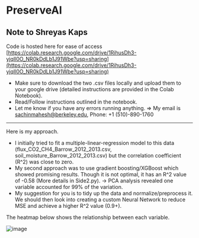 # PreserveAI

Note to Shreyas Kaps
--------------------
Code is hosted here for ease of access
[https://colab.research.google.com/drive/1RihusDh3-yjqIl0O_NR0kDdLb1J91Wbe?usp=sharing](https://colab.research.google.com/drive/1RihusDh3-yjqIl0O_NR0kDdLb1J91Wbe?usp=sharing)

- Make sure to download the two .csv files locally and upload them to your google drive (detailed instructions are provided in the Colab Notebook).
- Read/Follow instructions outlined in the notebook.
- Let me know if you have any errors running anything.
    => My email is sachinmahesh@berkeley.edu, Phone: +1 (510)-890-1760    

--------------------
Here is my approach.

- I initially tried to fit a multiple-linear-regression model to this data (flux_CO2_CH4_Barrow_2012_2013.csv, soil_moisture_Barrow_2012_2013.csv) but the correlation coefficient (R^2) was close to zero. 
- My second approach was to use gradient boosting/XGBoost which showed promising results. Though it is not optimal, it has an R^2 value of -0.58 (More details in Side2.py).
    -> PCA analysis revealed one variable accounted for 99% of the variation. 
- My suggestion for you is to tidy up the data and normalize/preprocess it. We should then look into creating a custom Neural Network to reduce MSE and achieve a higher R^2 value (0.9+).

The heatmap below shows the relationship between each variable.


![image](https://github.com/user-attachments/assets/49f7116f-d7a5-4198-90d1-97fcfd1584c7)
